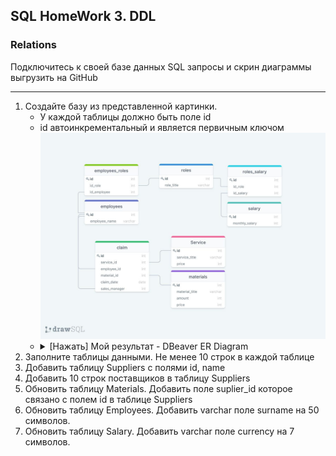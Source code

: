 ## SQL HomeWork 3. DDL
### Relations
Подключитесь к своей базе данных
SQL запросы и скрин диаграммы выгрузить на GitHub

---
1. Создайте базу из представленной картинки.
    - У каждой таблицы должно быть поле id
    - id автоинкрементальный и является первичным ключом
![example](https://github.com/bxrxsxv/QA_course/blob/SQL/HW_3/example.jpg)
    - <details>
        <summary>[Нажать] Мой результат - DBeaver ER Diagram</summary>
          <img src="https://github.com/bxrxsxv/QA_course/blob/SQL/HW_3/diagram.png" alt="Result">
      </details>
2. Заполните таблицы данными. Не менее 10 строк в каждой таблице
3. Добавить таблицу Suppliers с полями id, name
4. Добавить 10 строк поставщиков в таблицу Suppliers
5. Обновить таблицу Materials. Добавить поле suplier_id которое связано с полем id в таблице Suppliers
6. Обновить таблицу Employees. Добавить varchar поле surname на 50 символов.
7. Обновить таблицу Salary. Добавить varchar поле currency на 7 символов.
